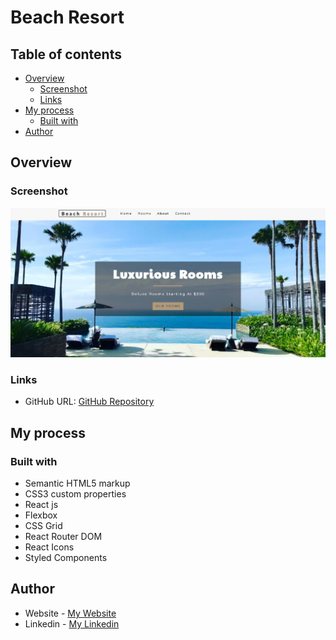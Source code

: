 # Beach Resort

## Table of contents

- [Overview](#overview)
  - [Screenshot](#screenshot)
  - [Links](#links)
- [My process](#my-process)
  - [Built with](#built-with)
- [Author](#author)

## Overview

### Screenshot

![](beach-resort.jpg)

### Links

- GitHub URL: [GitHub Repository]()

## My process

### Built with

- Semantic HTML5 markup
- CSS3 custom properties
- React js
- Flexbox
- CSS Grid
- React Router DOM
- React Icons
- Styled Components

## Author

- Website - [My Website](https://www.atrindev.ir)
- Linkedin - [My Linkedin](https://www.linkedin.com/in/atrindev)
